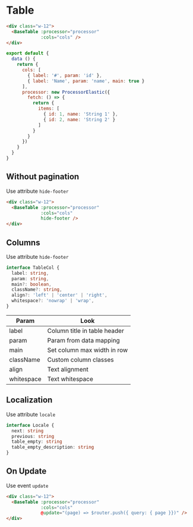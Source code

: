 # Table

<div class="mt-4 bg-gray-100 p-12">
    <base-table :processor="list"
                :cols="[{ label: '#', param: 'id' }, { label: 'Name', param: 'name', main: true }]" />
</div>

```html
<div class="w-12">
  <BaseTable :processor="processor"
             :cols="cols" />
</div>
```

```js
export default {
  data () {
    return {
      cols: [
        { label: '#', param: 'id' },
        { label: 'Name', param: 'name', main: true }
      ],
      processor: new ProcessorElastic({
        fetch: () => {
          return {
            items: [
              { id: 1, name: 'String 1' },
              { id: 2, name: 'String 2' }
            ]
          }
        }
      })
    }
  }
}
```

<div class="h-12"></div>

## Without pagination

Use attribute `hide-footer`

<div class="mt-4">
    <base-table :processor="list"
                hide-footer
                :cols="[{ label: '#', param: 'id' }, { label: 'Name', param: 'name', main: true }]" />
</div>

```html
<div class="w-12">
  <BaseTable :processor="processor"
             :cols="cols"
             hide-footer />
</div>
```

<div class="h-12"></div>

## Columns

Use attribute `hide-footer`

```ts
interface TableCol {
  label: string,
  param: string,
  main?: boolean,
  className?: string,
  align?: 'left' | 'center' | 'right',
  whitespace?: 'nowrap' | 'wrap',
}
```

| Param      | Look                         |
| ---------- | ---------------------------- |
| label      | Column title in table header |
| param      | Param from data mapping      |
| main       | Set column max width in row  |
| className  | Custom column classes        |
| align      | Text alignment               |
| whitespace | Text whitespace              |

<div class="h-12"></div>

## Localization

Use attribute `locale`

```ts
interface Locale {
  next: string
  previous: string
  table_empty: string
  table_empty_description: string
}
```

<div class="h-12"></div>

## On Update

Use event `update`

```html
<div class="w-12">
  <BaseTable :processor="processor"
             :cols="cols"
             @update="(page) => $router.push({ query: { page }})" />
</div>
```

<script>
import ProcessorElastic from '../../plugins/processor/processor-elastic';

export default {
  data () {
    return {
      list: new ProcessorElastic({
        fetch: () => {
          return {
            items: [
              { id: 1, name: 'String 1' },
              { id: 1, name: 'String 1' },
              { id: 1, name: 'String 1' },
              { id: 1, name: 'String 1' },
              { id: 1, name: 'String 1' },
              { id: 1, name: 'String 1' },
              { id: 1, name: 'String 1' },
              { id: 1, name: 'String 1' },
              { id: 1, name: 'String 1' },
              { id: 1, name: 'String 1' },
              { id: 1, name: 'String 1' },
              { id: 1, name: 'String 1' },
              { id: 1, name: 'String 1' },
              { id: 1, name: 'String 1' },
              { id: 1, name: 'String 1' },
              { id: 1, name: 'String 1' },
              { id: 1, name: 'String 1' },
              { id: 1, name: 'String 1' },
              { id: 1, name: 'String 1' },
              { id: 1, name: 'String 1' },
              { id: 1, name: 'String 1' },
              { id: 1, name: 'String 1' },
              { id: 1, name: 'String 1' },
              { id: 1, name: 'String 1' },
              { id: 1, name: 'String 1' },
              { id: 1, name: 'String 1' },
              { id: 1, name: 'String 1' },
              { id: 1, name: 'String 1' },
              { id: 2, name: 'String 2' },
              { id: 3, name: 'String 3' },
              { id: 4, name: 'String 4' }
            ],
            _meta: {
              totalCount: 4,
              perPage: 2,
              currentPage: 1,
              pageCount: 54,
            }
          }
        }
      })
    }
  },
  mounted() {
    this.list.getPage(1)
  }
}
</script>
